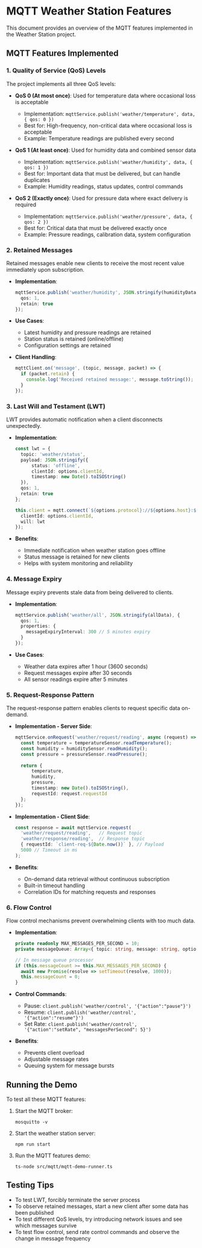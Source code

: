 # MQTT Weather Station Features

This document provides an overview of the MQTT features implemented in the Weather Station project.

## MQTT Features Implemented

### 1. Quality of Service (QoS) Levels

The project implements all three QoS levels:

- **QoS 0 (At most once)**: Used for temperature data where occasional loss is acceptable
  - Implementation: `mqttService.publish('weather/temperature', data, { qos: 0 })`
  - Best for: High-frequency, non-critical data where occasional loss is acceptable
  - Example: Temperature readings are published every second

- **QoS 1 (At least once)**: Used for humidity data and combined sensor data
  - Implementation: `mqttService.publish('weather/humidity', data, { qos: 1 })`
  - Best for: Important data that must be delivered, but can handle duplicates
  - Example: Humidity readings, status updates, control commands

- **QoS 2 (Exactly once)**: Used for pressure data where exact delivery is required
  - Implementation: `mqttService.publish('weather/pressure', data, { qos: 2 })`
  - Best for: Critical data that must be delivered exactly once
  - Example: Pressure readings, calibration data, system configuration

### 2. Retained Messages

Retained messages enable new clients to receive the most recent value immediately upon subscription.

- **Implementation**:
  ```typescript
  mqttService.publish('weather/humidity', JSON.stringify(humidityData), { 
    qos: 1,
    retain: true 
  });
  ```

- **Use Cases**:
  - Latest humidity and pressure readings are retained
  - Station status is retained (online/offline)
  - Configuration settings are retained

- **Client Handling**:
  ```typescript
  mqttClient.on('message', (topic, message, packet) => {
    if (packet.retain) {
      console.log('Received retained message:', message.toString());
    }
  });
  ```

### 3. Last Will and Testament (LWT)

LWT provides automatic notification when a client disconnects unexpectedly.

- **Implementation**:
  ```typescript
  const lwt = {
    topic: 'weather/status',
    payload: JSON.stringify({
        status: 'offline',
        clientId: options.clientId,
        timestamp: new Date().toISOString()
    }),
    qos: 1,
    retain: true
  };
  
  this.client = mqtt.connect(`${options.protocol}://${options.host}:${options.port}`, {
    clientId: options.clientId,
    will: lwt
  });
  ```

- **Benefits**:
  - Immediate notification when weather station goes offline
  - Status message is retained for new clients
  - Helps with system monitoring and reliability

### 4. Message Expiry

Message expiry prevents stale data from being delivered to clients.

- **Implementation**:
  ```typescript
  mqttService.publish('weather/all', JSON.stringify(allData), { 
    qos: 1,
    properties: {
      messageExpiryInterval: 300 // 5 minutes expiry
    }
  });
  ```

- **Use Cases**:
  - Weather data expires after 1 hour (3600 seconds)
  - Request messages expire after 30 seconds
  - All sensor readings expire after 5 minutes

### 5. Request-Response Pattern

The request-response pattern enables clients to request specific data on-demand.

- **Implementation - Server Side**:
  ```typescript
  mqttService.onRequest('weather/request/reading', async (request) => {
    const temperature = temperatureSensor.readTemperature();
    const humidity = humiditySensor.readHumidity();
    const pressure = pressureSensor.readPressure();
    
    return { 
        temperature, 
        humidity, 
        pressure,
        timestamp: new Date().toISOString(),
        requestId: request.requestId
    };
  });
  ```

- **Implementation - Client Side**:
  ```typescript
  const response = await mqttService.request(
    'weather/request/reading',   // Request topic
    'weather/response/reading',  // Response topic
    { requestId: `client-req-${Date.now()}` }, // Payload
    5000 // Timeout in ms
  );
  ```

- **Benefits**:
  - On-demand data retrieval without continuous subscription
  - Built-in timeout handling
  - Correlation IDs for matching requests and responses

### 6. Flow Control

Flow control mechanisms prevent overwhelming clients with too much data.

- **Implementation**:
  ```typescript
  private readonly MAX_MESSAGES_PER_SECOND = 10; 
  private messageQueue: Array<{ topic: string, message: string, options?: mqtt.IClientPublishOptions }> = [];

  // In message queue processor
  if (this.messageCount >= this.MAX_MESSAGES_PER_SECOND) {
    await new Promise(resolve => setTimeout(resolve, 1000));
    this.messageCount = 0;
  }
  ```

- **Control Commands**:
  - Pause: `client.publish('weather/control', '{"action":"pause"}')`
  - Resume: `client.publish('weather/control', '{"action":"resume"}')`
  - Set Rate: `client.publish('weather/control', '{"action":"setRate", "messagesPerSecond": 5}')`

- **Benefits**:
  - Prevents client overload
  - Adjustable message rates
  - Queuing system for message bursts

## Running the Demo

To test all these MQTT features:

1. Start the MQTT broker:
   ```
   mosquitto -v
   ```

2. Start the weather station server:
   ```
   npm run start
   ```

3. Run the MQTT features demo:
   ```
   ts-node src/mqtt/mqtt-demo-runner.ts
   ```

## Testing Tips

- To test LWT, forcibly terminate the server process
- To observe retained messages, start a new client after some data has been published
- To test different QoS levels, try introducing network issues and see which messages survive
- To test flow control, send rate control commands and observe the change in message frequency

